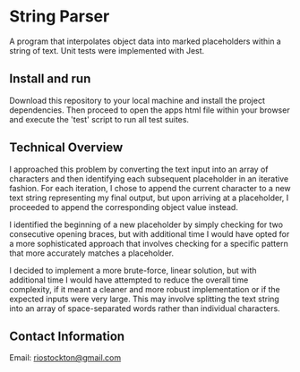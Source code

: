 # String Parser

A program that interpolates object data into marked placeholders within a string of text. Unit tests were implemented with Jest.

## Install and run

Download this repository to your local machine and install the project dependencies. Then proceed to open the apps html file within your browser and execute the 'test' script to run all test suites.

## Technical Overview

I approached this problem by converting the text input into an array of characters and then identifying each subsequent placeholder in an iterative fashion. For each iteration, I chose to append the current character to a new text string representing my final output, but upon arriving at a placeholder, I proceeded to append the corresponding object value instead.

I identified the beginning of a new placeholder by simply checking for two consecutive opening braces, but with additional time I would have opted for a more sophisticated approach that involves checking for a specific pattern that more accurately matches a placeholder.

I decided to implement a more brute-force, linear solution, but with additional time I would have attempted to reduce the overall time complexity, if it meant a cleaner and more robust implementation or if the expected inputs were very large. This may involve splitting the text string into an array of space-separated words rather than individual characters.

## Contact Information

Email: riostockton@gmail.com
